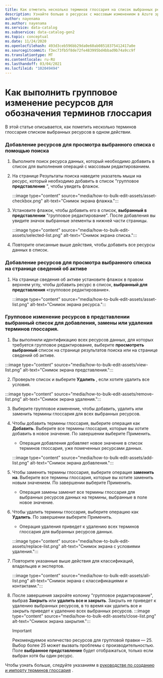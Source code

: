```yaml
---
title: Как отметить несколько терминов глоссария на список выбранных ресурсов
description: Узнайте больше о ресурсах с массовым изменением в Azure зрения.
author: nayenama
ms.author: nayenama
ms.service: data-catalog
ms.subservice: data-catalog-gen2
ms.topic: conceptual
ms.date: 11/24/2020
ms.openlocfilehash: 493d3ceb596bb29da0e60ab08518375412417a0e
ms.sourcegitcommit: f3ec73fb5f8de72fe483995bd4bbad9b74a9cc9f
ms.translationtype: MT
ms.contentlocale: ru-RU
ms.lasthandoff: 03/04/2021
ms.locfileid: "102049494"
---
```

# <a name="how-to-bulk-edit-assets-to-tag-glossary-terms"></a>Как выполнить групповое изменение ресурсов для обозначения терминов глоссария

В этой статье описывается, как пометить несколько терминов глоссария списком выбранных ресурсов в одном действии.

### <a name="add-assets-to-view-selected-list-using-search"></a>Добавление ресурсов для просмотра выбранного списка с помощью поиска

1. Выполните поиск ресурса данных, который необходимо добавить в список для выполнения операций с массовым редактированием.

2. На странице Результаты поиска наведите указатель мыши на ресурс, который необходимо добавить в список "групповое **представление** ", чтобы увидеть флажок.

   :::image type="content" source="media/how-to-bulk-edit-assets/asset-checkbox.png" alt-text="Снимок экрана флажка.":::

3. Установите флажок, чтобы добавить его в список, **выбранный в представлении** "групповое редактирование". После добавления вы увидите значок выбранные элементы в нижней части страницы.

   :::image type="content" source="media/how-to-bulk-edit-assets/selected-list.png" alt-text="Снимок экрана списка.":::

4. Повторите описанные выше действия, чтобы добавить все ресурсы данных в список.

### <a name="add-assets-to-view-selected-list-from-asset-detail-page"></a>Добавление ресурсов для просмотра выбранного списка на странице сведений об активе

1. На странице сведения об активе установите флажок в правом верхнем углу, чтобы добавить ресурс в список, **выбранный для представления** «групповое редактирование».

   :::image type="content" source="media/how-to-bulk-edit-assets/asset-list.png" alt-text="Снимок экрана ресурса.":::

### <a name="bulk-edit-assets-in-the-view-selected-list-to-add-replace-or-remove-glossary-terms"></a>Групповое изменение ресурсов в представлении выбранный список для добавления, замены или удаления терминов глоссария.

1. Вы выполнили идентификацию всех ресурсов данных, для которых требуется групповое редактирование, выберите **просмотреть выбранный** список на странице результатов поиска или на странице сведений об активе.

:::image type="content" source="media/how-to-bulk-edit-assets/view-list.png" alt-text="Снимок экрана представления.":::

2. Проверьте список и выберите **Удалить** , если хотите удалить все условия.

:::image type="content" source="media/how-to-bulk-edit-assets/remove-list.png" alt-text="Снимок экрана удаления.":::

3. Выберите групповое изменение, чтобы добавить, удалить или заменить термины глоссария для всех выбранных ресурсов.

4. Чтобы добавить термины глоссария, выберите операция как **Добавить**. Выберите все термины глоссария, которые вы хотите добавить в новое значение. По завершении выберите Применить.
    - Операция добавления добавляет новое значение в список терминов глоссария, уже помеченных ресурсами данных.  
   
    :::image type="content" source="media/how-to-bulk-edit-assets/add-list.png" alt-text="Снимок экрана добавления.":::

5. Чтобы заменить термины глоссария, выберите операция **заменить на**. Выберите все термины глоссария, которые вы хотите заменить новым значением. По завершении выберите Применить.
    - Операция замены заменит все термины глоссария для выбранных ресурсов данных на термины, выбранные в поле новое значение.
   
6. Чтобы удалить термины глоссария, выберите операцию как **Удалить**. По завершении выберите Применить.
    - Операция удаления приведет к удалению всех терминов глоссария для выбранных ресурсов данных.
   
    :::image type="content" source="media/how-to-bulk-edit-assets/replace-list.png" alt-text="Снимок экрана с условиями удаления.":::

7. Повторите указанные выше действия для классификаций, владельцев и экспертов.

    :::image type="content" source="media/how-to-bulk-edit-assets/all-list.png" alt-text="Снимок экрана с классификациями и контактами.":::

8. После завершения закройте колонку "групповое редактирование", выбрав **Закрыть** или **удалить все и закрыть**. Закрыть не приведет к удалению выбранных ресурсов, в то время как удалить все и закрыть приведет к удалению всех выбранных ресурсов.
    :::image type="content" source="media/how-to-bulk-edit-assets/close-list.png" alt-text="Снимок экрана закрытия.":::

   > [!Important]
   > Рекомендуемое количество ресурсов для групповой правки — 25. Выбор более 25 может вызвать проблемы с производительностью.
   > Поле **выбранное представление** будет отображаться, только если выбран хотя бы один ресурс.


Чтобы узнать больше, следуйте указаниям в [руководстве по созданию и импорту терминов глоссария](how-to-create-import-export-glossary.md) .
